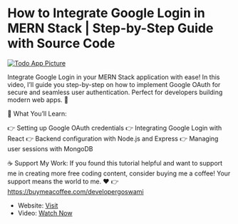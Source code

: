 # How to Integrate Google Login in MERN Stack | Step-by-Step Guide with Source Code

 
[![Todo App Picture](https://developergoswami.com/mystorage/media/f5743d96be8541.webp)](https://youtu.be/gBhv6iauMWE)

Integrate Google Login in your MERN Stack application with ease!
In this video, I’ll guide you step-by-step on how to implement Google OAuth for secure and seamless user authentication. Perfect for developers building modern web apps. 🚀

🔑 What You’ll Learn:

👉 Setting up Google OAuth credentials
👉 Integrating Google Login with React
👉 Backend configuration with Node.js and Express
👉 Managing user sessions with MongoDB

☕ Support My Work:
If you found this tutorial helpful and want to support me in creating more free coding content, consider buying me a coffee! Your support means the world to me. ❤️
👉 https://buymeacoffee.com/developergoswami


- Website: [Visit](https://developergoswami.com)
- Video: [Watch Now](https://youtu.be/gBhv6iauMWE)

 
 